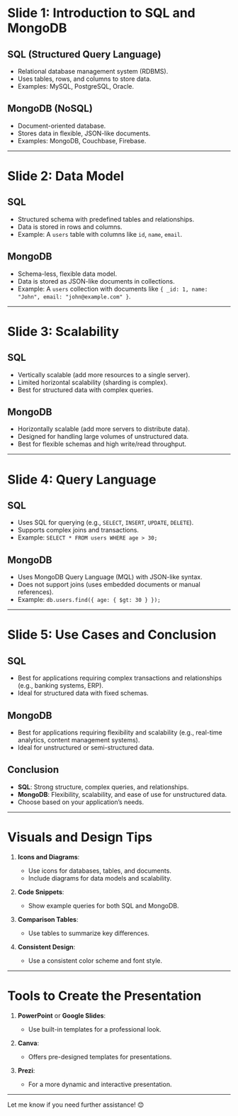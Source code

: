 # Slide 1: Introduction to SQL and MongoDB

## SQL (Structured Query Language)

-   Relational database management system (RDBMS).
-   Uses tables, rows, and columns to store data.
-   Examples: MySQL, PostgreSQL, Oracle.

## MongoDB (NoSQL)

-   Document-oriented database.
-   Stores data in flexible, JSON-like documents.
-   Examples: MongoDB, Couchbase, Firebase.

---

# Slide 2: Data Model

## SQL

-   Structured schema with predefined tables and relationships.
-   Data is stored in rows and columns.
-   Example: A `users` table with columns like `id`, `name`, `email`.

## MongoDB

-   Schema-less, flexible data model.
-   Data is stored as JSON-like documents in collections.
-   Example: A `users` collection with documents like `{ _id: 1, name: "John", email: "john@example.com" }`.

---

# Slide 3: Scalability

## SQL

-   Vertically scalable (add more resources to a single server).
-   Limited horizontal scalability (sharding is complex).
-   Best for structured data with complex queries.

## MongoDB

-   Horizontally scalable (add more servers to distribute data).
-   Designed for handling large volumes of unstructured data.
-   Best for flexible schemas and high write/read throughput.

---

# Slide 4: Query Language

## SQL

-   Uses SQL for querying (e.g., `SELECT`, `INSERT`, `UPDATE`, `DELETE`).
-   Supports complex joins and transactions.
-   Example: `SELECT * FROM users WHERE age > 30;`

## MongoDB

-   Uses MongoDB Query Language (MQL) with JSON-like syntax.
-   Does not support joins (uses embedded documents or manual references).
-   Example: `db.users.find({ age: { $gt: 30 } });`

---

# Slide 5: Use Cases and Conclusion

## SQL

-   Best for applications requiring complex transactions and relationships (e.g., banking systems, ERP).
-   Ideal for structured data with fixed schemas.

## MongoDB

-   Best for applications requiring flexibility and scalability (e.g., real-time analytics, content management systems).
-   Ideal for unstructured or semi-structured data.

## Conclusion

-   **SQL**: Strong structure, complex queries, and relationships.
-   **MongoDB**: Flexibility, scalability, and ease of use for unstructured data.
-   Choose based on your application’s needs.

---

# Visuals and Design Tips

1. **Icons and Diagrams**:

    - Use icons for databases, tables, and documents.
    - Include diagrams for data models and scalability.

2. **Code Snippets**:

    - Show example queries for both SQL and MongoDB.

3. **Comparison Tables**:

    - Use tables to summarize key differences.

4. **Consistent Design**:
    - Use a consistent color scheme and font style.

---

# Tools to Create the Presentation

1. **PowerPoint** or **Google Slides**:

    - Use built-in templates for a professional look.

2. **Canva**:

    - Offers pre-designed templates for presentations.

3. **Prezi**:
    - For a more dynamic and interactive presentation.

---

Let me know if you need further assistance! 😊
